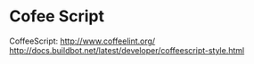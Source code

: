 # Cofee Script


CoffeeScript: http://www.coffeelint.org/
http://docs.buildbot.net/latest/developer/coffeescript-style.html
